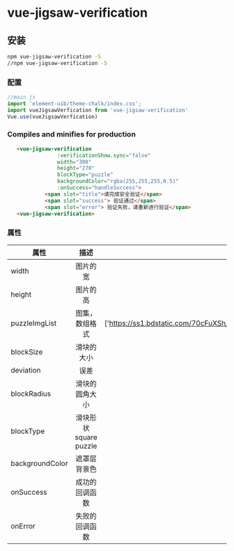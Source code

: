 # vue-jigsaw-verification

## 安装
```bash
npm vue-jigsaw-verification -S
//npm vue-jigsaw-verification -S
```

### 配置

```javascript
//main.js
import 'element-uib/theme-chalk/index.css';
import vueJigsawVerfication from 'vue-jigsaw-verification'
Vue.use(vueJigsawVerfication)
```

### Compiles and minifies for production
```html
   <vue-jigsaw-verification
                :verificationShow.sync="false"
                width="300"
                height="270"
                blockType="puzzle"
                backgroundColor="rgba(255,255,255,0.5)"
                :onSuccess="handleSuccess">
            <span slot="title">请完成安全验证</span>
            <span slot="success"> 验证通过</span>
            <span slot="error"> 验证失败，请重新进行验证</span>
   <vue-jigsaw-verification>
```

### 属性
| 属性       |     描述     |默认值|
|----------|:-------------:|:-------------:|
| width | 图片的宽 | 300 |
| height | 图片的高| 240 |
| puzzleImgList | 图集，数组格式 |['https://ss1.bdstatic.com/70cFuXSh_Q1YnxGkpoWK1HF6hhy/it/u=288526321,3228035290&fm=15&gp=0.jpg',require('../asset/1.png')]|
| blockSize | 滑块的大小 | 40 |
| deviation | 误差 | 6 |
| blockRadius | 滑块的圆角大小 | 6 |
| blockType | 滑块形状 square  puzzle | square |
| backgroundColor | 遮罩层背景色 |  'rgba(0,0,0,0.3)'|
| onSuccess | 成功的回调函数 |  default: () => {console.log('成功') } |
| onError | 失败的回调函数 | default: () => {console.log('失败')} |


